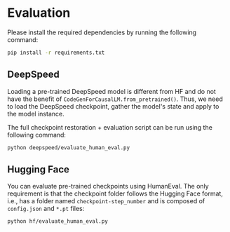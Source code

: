 # Evaluation

Please install the required dependencies by running the following command:

```bash
pip install -r requirements.txt
```

## DeepSpeed

Loading a pre-trained DeepSpeed model is different from HF and do not have the benefit of `CodeGenForCausalLM.from_pretrained()`. Thus, we need to load the DeepSpeed checkpoint, gather the model's state and apply to the model instance.

The full checkpoint restoration + evaluation script can be run using the following command:

```bash
python deepspeed/evaluate_human_eval.py
```

## Hugging Face

You can evaluate pre-trained checkpoints using HumanEval. The only requirement is that the checkpoint folder follows the Hugging Face format, i.e., has a folder named `checkpoint-step_number` and is composed of `config.json` and `*.pt` files:

```bash
python hf/evaluate_human_eval.py
```
